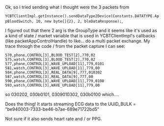 Ok, so I tried sending what I thought were the 3 packets from 

`YCBTClientImpl.getInstance().sendDataType2Device(Constants.DATATYPE.AppBloodSwitch, 10, new byte[]{2}, 2, bleDataResponse);`,

I figured out that there 2 arg is the GroupType and it seems like it's used as a kind of state / market variable that is used in YCBTClientImpl's callbacks (like packetAppControlHandle) to like... do a multi packet exchange. My trace through the code / from the packet capture I can see:

```
570,phone,CONTROL[3],BLOOD_TEST[2],770,02
575,watch,CONTROL[3],BLOOD_TEST[2],770,02
577,phone,CONTROL[3],WAVE_UPLOAD[11],779,0101
581,watch,CONTROL[3],WAVE_UPLOAD[11],779,00
584,phone,CONTROL[3],REAL_DATA[9],777,010302
587,watch,CONTROL[3],REAL_DATA[9],777,00
590,phone,CONTROL[3],WAVE_UPLOAD[11],779,0100
593,watch,CONTROL[3],WAVE_UPLOAD[11],779,00
```

so 030202, 030b0101, 0309010302, 030b0100 which....

Does the thing! It starts streaming ECG data to the UUID_BULK = "be940003-7333-be46-b7ae-689e71722bd5"

Not sure if it also sends heart rate and / or PPG. 